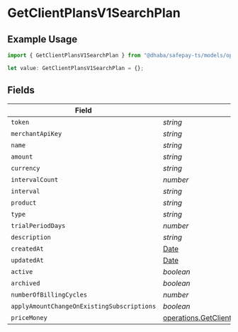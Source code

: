 # GetClientPlansV1SearchPlan

## Example Usage

```typescript
import { GetClientPlansV1SearchPlan } from "@dhaba/safepay-ts/models/operations";

let value: GetClientPlansV1SearchPlan = {};
```

## Fields

| Field                                                                                                      | Type                                                                                                       | Required                                                                                                   | Description                                                                                                |
| ---------------------------------------------------------------------------------------------------------- | ---------------------------------------------------------------------------------------------------------- | ---------------------------------------------------------------------------------------------------------- | ---------------------------------------------------------------------------------------------------------- |
| `token`                                                                                                    | *string*                                                                                                   | :heavy_minus_sign:                                                                                         | N/A                                                                                                        |
| `merchantApiKey`                                                                                           | *string*                                                                                                   | :heavy_minus_sign:                                                                                         | N/A                                                                                                        |
| `name`                                                                                                     | *string*                                                                                                   | :heavy_minus_sign:                                                                                         | N/A                                                                                                        |
| `amount`                                                                                                   | *string*                                                                                                   | :heavy_minus_sign:                                                                                         | N/A                                                                                                        |
| `currency`                                                                                                 | *string*                                                                                                   | :heavy_minus_sign:                                                                                         | N/A                                                                                                        |
| `intervalCount`                                                                                            | *number*                                                                                                   | :heavy_minus_sign:                                                                                         | N/A                                                                                                        |
| `interval`                                                                                                 | *string*                                                                                                   | :heavy_minus_sign:                                                                                         | N/A                                                                                                        |
| `product`                                                                                                  | *string*                                                                                                   | :heavy_minus_sign:                                                                                         | N/A                                                                                                        |
| `type`                                                                                                     | *string*                                                                                                   | :heavy_minus_sign:                                                                                         | N/A                                                                                                        |
| `trialPeriodDays`                                                                                          | *number*                                                                                                   | :heavy_minus_sign:                                                                                         | N/A                                                                                                        |
| `description`                                                                                              | *string*                                                                                                   | :heavy_minus_sign:                                                                                         | N/A                                                                                                        |
| `createdAt`                                                                                                | [Date](https://developer.mozilla.org/en-US/docs/Web/JavaScript/Reference/Global_Objects/Date)              | :heavy_minus_sign:                                                                                         | N/A                                                                                                        |
| `updatedAt`                                                                                                | [Date](https://developer.mozilla.org/en-US/docs/Web/JavaScript/Reference/Global_Objects/Date)              | :heavy_minus_sign:                                                                                         | N/A                                                                                                        |
| `active`                                                                                                   | *boolean*                                                                                                  | :heavy_minus_sign:                                                                                         | N/A                                                                                                        |
| `archived`                                                                                                 | *boolean*                                                                                                  | :heavy_minus_sign:                                                                                         | N/A                                                                                                        |
| `numberOfBillingCycles`                                                                                    | *number*                                                                                                   | :heavy_minus_sign:                                                                                         | N/A                                                                                                        |
| `applyAmountChangeOnExistingSubscriptions`                                                                 | *boolean*                                                                                                  | :heavy_minus_sign:                                                                                         | N/A                                                                                                        |
| `priceMoney`                                                                                               | [operations.GetClientPlansV1SearchPriceMoney](../../models/operations/getclientplansv1searchpricemoney.md) | :heavy_minus_sign:                                                                                         | N/A                                                                                                        |